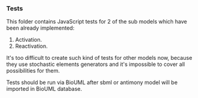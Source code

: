### Tests

This folder contains JavaScript tests for 2 of the sub models
which have been already implemented:

1. Activation.
2. Reactivation.

It's too difficult to create such kind of tests for other models now,
because they use stochastic elements generators and it's impossible to cover
all possibilities for them.

Tests should be run via BioUML after sbml or antimony model will be imported
in BioUML database.
